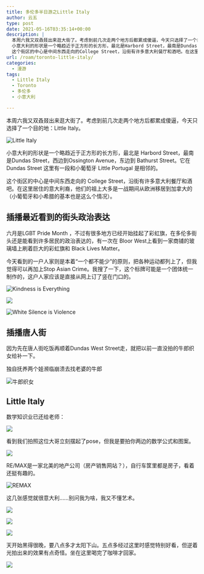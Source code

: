```yaml
---
title: 多伦多半日游之Little Italy
author: 云五
type: post
date: 2021-05-16T03:35:14+00:00
description: |
  本周六我又双叒叕出来逛大街了。考虑到前几次走两个地方后都累成傻逼，今天只选择了一个目的地：Little Italy。
  小意大利的形状是一个略趋近于正方形的长方形，最北是Harbord Street，最南是Dundas Street，西边到Ossington Avenue，东边到Bathurst Street。它在Dundas Street这里有一段和小葡萄牙（Little Portugal）是相邻的。
  这个街区的中心是中间东西走向的College Street，沿街有许多意大利餐厅和酒吧。在这里居住的意大利裔，他们的祖上大多是一战期间从欧洲移居到加拿大的（小葡萄牙和小希腊的基本也是这么个情况）。
url: /roam/toronto-little-italy/
categories:
  - 漫游
tags:
  - Little Italy
  - Toronto
  - 多伦多
  - 小意大利

---
```

本周六我又双叒叕出来逛大街了。考虑到前几次走两个地方后都累成傻逼，今天只选择了一个目的地：Little Italy。

![Little Italy](https://media.go5.dev/go5dev/media_attachments/files/106/241/862/377/506/506/original/f7f29a4e0975e7fd.png)

小意大利的形状是一个略趋近于正方形的长方形，最北是 Harbord Street，最南是Dundas Street，西边到Ossington Avenue，东边到 Bathurst Street。它在 Dundas Street 这里有一段和小葡萄牙 Little Portugal 是相邻的。

这个街区的中心是中间东西走向的 College Street，沿街有许多意大利餐厅和酒吧。在这里居住的意大利裔，他们的祖上大多是一战期间从欧洲移居到加拿大的（小葡萄牙和小希腊的基本也是这么个情况）。

## 插播最近看到的街头政治表达

六月是LGBT Pride Month ，不过有很多地方已经开始挂起了彩虹旗，在多伦多街头还是能看到许多居民的政治表达的，有一次在 Bloor West上看到一家商铺的玻璃墙上刷着巨大的彩虹旗和 Black Lives Matter。

今天看到的一户人家则是本着“一个都不能少”的原则，把各种运动都列上了，但我觉得可以再加上Stop Asian Crime。我搜了一下，这个标牌可能是一个团体统一制作的，这户人家应该是直接从网上订了竖在门口的。

![Kindness is Everything](https://media.go5.dev/go5dev/media_attachments/files/106/241/203/666/864/486/original/857e9c66e515af79.jpeg)
  
![](https://media.go5.dev/go5dev/media_attachments/files/106/241/279/887/652/655/original/c23ac47eb46008e5.jpeg)
  
![White Silence is Violence](https://media.go5.dev/go5dev/media_attachments/files/106/081/950/069/496/007/original/dcfc7641d16be64b.jpeg)

## 插播唐人街

因为先在唐人街吃饭再顺着Dundas West Street走，就把以前一直没拍的牛郎织女给补一下。

独自抚养两个娃濒临崩溃去找老婆的牛郎

![牛郎织女](https://media.go5.dev/go5dev/media_attachments/files/106/241/526/363/233/548/original/2c826e85996afb6c.jpeg)

## Little Italy

数学知识业已还给老师：

![](https://media.go5.dev/go5dev/media_attachments/files/106/241/517/937/065/643/original/b0c3a8225f43017a.jpeg)

看到我们拍照这位大哥立刻摆起了pose，但我是要拍你两边的数学公式和图案。

![](https://media.go5.dev/go5dev/media_attachments/files/106/241/522/682/038/041/original/c5dd8157e82e9fa8.jpeg)

RE/MAX是一家北美的地产公司（房产销售网站？），自行车筐里都是房子，看着还挺有趣的。

![REMAX](https://media.go5.dev/go5dev/media_attachments/files/106/241/531/045/262/282/original/81a9821f3d5827ae.jpeg)

这几张感觉就很意大利……别问我为啥，我又不懂艺术。

![](https://media.go5.dev/go5dev/media_attachments/files/106/241/531/088/194/702/original/a70a23017932f417.jpeg)
  
![](https://media.go5.dev/go5dev/media_attachments/files/106/241/531/096/942/994/original/816a336b0809c56b.jpeg)
  
![](https://media.go5.dev/go5dev/media_attachments/files/106/241/531/128/174/680/original/49fddfe66a2e7d5e.jpeg)

天开始黑得很晚，要八点多才太阳下山。五点多经过这里时感觉特别好看，但逆着光拍出来的效果有点奇怪。坐在这里喝完了咖啡才回家。

![](https://media.go5.dev/go5dev/media_attachments/files/106/242/743/046/669/214/original/3322e1fb1bd74b38.jpeg)

